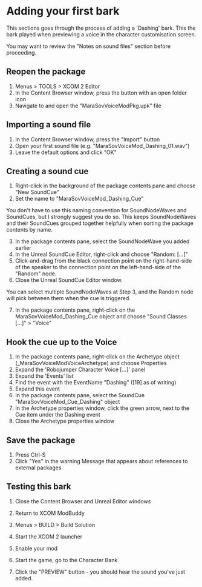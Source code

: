 # Adding your first bark

This sections goes through the process of adding a 'Dashing' bark. 
This the bark played when previewing a voice in the character customisation screen.

You may want to review the "Notes on sound files" section before proceeding.


## Reopen the package

1. Menus > TOOLS > XCOM 2 Editor
2. In the Content Browser window, press the  button with an open folder icon
3. Navigate to and open the "MaraSovVoiceModPkg.upk" file


## Importing a sound file

1. In the Content Browser window, press the "Import" button
2. Open your first sound file (e.g. "MaraSovVoiceMod_Dashing_01.wav")
3. Leave the default options and click "OK"


## Creating a sound cue

1. Right-click in the background of the package contents pane and choose "New SoundCue"
2. Set the name to "MaraSovVoiceMod_Dashing_Cue" 


You don't have to use this naming convention for SoundNodeWaves and SoundCues, but I strongly suggest you do so. 
This keeps SoundNodeWaves and their SoundCues grouped together helpfully when sorting the package contents by name.

3. In the package contents pane, select the SoundNodeWave you added earlier
4. In the Unreal SoundCue Editor, right-click and choose "Random: [...]"
5. Click-and-drag from the black connection point on the right-hand-side of the speaker 
to the connection point on the left-hand-side of the "Random" node.
6. Close the Unreal SoundCue Editor window.

You can select multiple SoundNodeWaves at Step 3, and the Random node will pick between them when the cue is triggered.

7. In the package contents pane, right-click on the MaraSovVoiceMod_Dashing_Cue object and choose "Sound Classes [...]" > "Voice"


## Hook the cue up to the Voice

1. In the package contents pane, right-click on the Archetype object (_MaraSovVoiceModVoiceArchetype) and choose Properties
2. Expand the 'Robojumper Character Voice [...]' panel
3. Expand the 'Events' list
4. Find the event with the EventName "Dashing" ([19] as of writing)
5. Expand this event
6. In the package contents pane, select the SoundCue "MaraSovVoiceMod_Cue_Dashing" object
7. In the Archetype properties window, click the green arrow, next to the Cue item under the Dashing event
8. Close the Archetype properties window


## Save the package

1. Press Ctrl-S
2. Click "Yes" in the warning Message that appears about references to external packages


## Testing this bark

1. Close the Content Browser and Unreal Editor windows
2. Return to XCOM ModBuddy
3. Menus > BUILD > Build Solution

4. Start the XCOM 2 launcher
5. Enable your mod
6. Start the game, go to the Character Bank
7. Click the "PREVIEW" button - you should hear the sound you've just added.